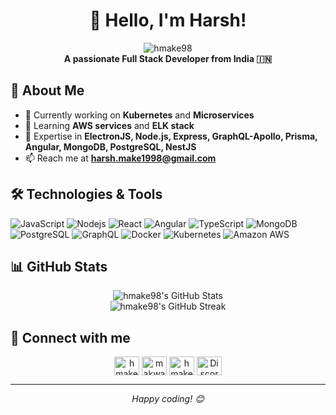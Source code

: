 # <div align="center">👋 Hello, I'm Harsh!</div>

<div align="center">
  <img src="https://komarev.com/ghpvc/?username=hmake98&label=Profile%20views&color=0e75b6&style=flat" alt="hmake98" />
</div>

<div align="center">
  <strong>A passionate Full Stack Developer from India 🇮🇳</strong>
</div>

## 🚀 About Me

- 🔭 Currently working on **Kubernetes** and **Microservices**
- 🌱 Learning **AWS services** and **ELK stack**
- 💼 Expertise in **ElectronJS, Node.js, Express, GraphQL-Apollo, Prisma, Angular, MongoDB, PostgreSQL, NestJS**
- 📫 Reach me at **harsh.make1998@gmail.com**

## 🛠️ Technologies & Tools

![JavaScript](https://img.shields.io/badge/-JavaScript-black?style=flat-square&logo=javascript)
![Nodejs](https://img.shields.io/badge/-Nodejs-black?style=flat-square&logo=Node.js)
![React](https://img.shields.io/badge/-React-black?style=flat-square&logo=react)
![Angular](https://img.shields.io/badge/-Angular-black?style=flat-square&logo=angular&logoColor=red)
![TypeScript](https://img.shields.io/badge/-TypeScript-007ACC?style=flat-square&logo=typescript)
![MongoDB](https://img.shields.io/badge/-MongoDB-black?style=flat-square&logo=mongodb)
![PostgreSQL](https://img.shields.io/badge/-PostgreSQL-336791?style=flat-square&logo=postgresql)
![GraphQL](https://img.shields.io/badge/-GraphQL-E10098?style=flat-square&logo=graphql)
![Docker](https://img.shields.io/badge/-Docker-black?style=flat-square&logo=docker)
![Kubernetes](https://img.shields.io/badge/-Kubernetes-black?style=flat-square&logo=kubernetes)
![Amazon AWS](https://img.shields.io/badge/Amazon%20AWS-232F3E?style=flat-square&logo=amazon-aws)

## 📊 GitHub Stats

<div align="center">
  <img src="https://github-readme-stats.vercel.app/api?username=hmake98&show_icons=true&count_private=true&hide=stars&include_all_commits=true&theme=buefy" alt="hmake98's GitHub Stats" />
</div>

<div align="center">
  <img src="https://github-readme-streak-stats.herokuapp.com/?user=hmake98&theme=buefy" alt="hmake98's GitHub Streak" />
</div>

## 🤝 Connect with me

<p align="center">
  <a href="https://linkedin.com/in/hmake98" target="blank"><img align="center" src="https://raw.githubusercontent.com/rahuldkjain/github-profile-readme-generator/master/src/images/icons/Social/linked-in-alt.svg" alt="hmake98" height="30" width="40" /></a>
  <a href="https://fb.com/makwana.harsh.399" target="blank"><img align="center" src="https://raw.githubusercontent.com/rahuldkjain/github-profile-readme-generator/master/src/images/icons/Social/facebook.svg" alt="makwana.harsh.399" height="30" width="40" /></a>
  <a href="https://instagram.com/hmake98" target="blank"><img align="center" src="https://raw.githubusercontent.com/rahuldkjain/github-profile-readme-generator/master/src/images/icons/Social/instagram.svg" alt="hmake98" height="30" width="40" /></a>
  <a href="https://discord.gg/YourDiscordInvite" target="blank"><img align="center" src="https://raw.githubusercontent.com/rahuldkjain/github-profile-readme-generator/master/src/images/icons/Social/discord.svg" alt="Discord" height="30" width="40" /></a>
</p>

---

<div align="center">
  <i>Happy coding! 😊</i>
</div>
